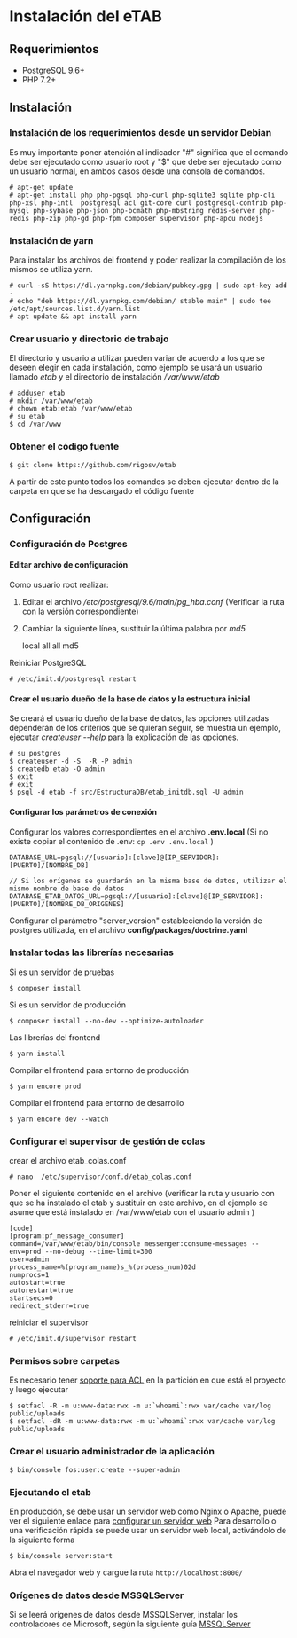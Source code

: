 # Instalación del eTAB

## Requerimientos
* PostgreSQL 9.6+
* PHP 7.2+



## Instalación
### Instalación de los requerimientos desde un servidor Debian 
Es muy importante poner atención al indicador "#" significa que el comando 
debe ser ejecutado como usuario root y "$" que debe ser ejecutado como un usuario normal, 
en ambos casos desde una consola de comandos.

    # apt-get update
    # apt-get install php php-pgsql php-curl php-sqlite3 sqlite php-cli php-xsl php-intl  postgresql acl git-core curl postgresql-contrib php-mysql php-sybase php-json php-bcmath php-mbstring redis-server php-redis php-zip php-gd php-fpm composer supervisor php-apcu nodejs

### Instalación de yarn
Para instalar los archivos del frontend y poder realizar la compilación de los mismos se utiliza yarn.

    # curl -sS https://dl.yarnpkg.com/debian/pubkey.gpg | sudo apt-key add -
    # echo "deb https://dl.yarnpkg.com/debian/ stable main" | sudo tee /etc/apt/sources.list.d/yarn.list
    # apt update && apt install yarn


### Crear usuario y directorio de trabajo
El directorio y usuario a utilizar pueden variar de acuerdo a los que se deseen elegir en cada instalación, 
como ejemplo se usará un usuario llamado *etab* y el directorio de instalación */var/www/etab*

    # adduser etab
    # mkdir /var/www/etab
    # chown etab:etab /var/www/etab
    # su etab
    $ cd /var/www


### Obtener el código fuente

    $ git clone https://github.com/rigosv/etab


A partir de este punto todos los comandos se deben ejecutar dentro de la carpeta en que se ha descargado 
el código fuente


## Configuración

### Configuración de Postgres

#### Editar archivo de configuración
Como usuario root realizar:

1. Editar el archivo */etc/postgresql/9.6/main/pg_hba.conf* (Verificar la ruta con la versión correspondiente) 
2. Cambiar la siguiente línea, sustituir la última palabra por *md5* 

    local   all             all                       md5


Reiniciar PostgreSQL

    # /etc/init.d/postgresql restart

#### Crear el usuario dueño de la base de datos y la estructura inicial

Se creará el usuario dueño de la base de datos, las opciones utilizadas dependerán de 
los criterios que se quieran seguir, se muestra un ejemplo, ejecutar *createuser --help* 
para la explicación de las opciones.

    # su postgres
    $ createuser -d -S  -R -P admin
    $ createdb etab -O admin
    $ exit
    # exit
    $ psql -d etab -f src/EstructuraDB/etab_initdb.sql -U admin


#### Configurar los parámetros de conexión

Configurar los valores correspondientes en el archivo **.env.local** 
(Si no existe copiar el contenido de .env: `cp .env .env.local` )


    DATABASE_URL=pgsql://[usuario]:[clave]@[IP_SERVIDOR]:[PUERTO]/[NOMBRE_DB]
        
    // Si los orígenes se guardarán en la misma base de datos, utilizar el mismo nombre de base de datos 
    DATABASE_ETAB_DATOS_URL=pgsql://[usuario]:[clave]@[IP_SERVIDOR]:[PUERTO]/[NOMBRE_DB_ORIGENES]


Configurar el parámetro "server_version" estableciendo la versión de postgres utilizada, en el archivo 
**config/packages/doctrine.yaml**


### Instalar todas las librerías necesarias

Si es un servidor de pruebas

    $ composer install


Si es un servidor de producción

    $ composer install --no-dev --optimize-autoloader

Las librerías del frontend

    $ yarn install

Compilar el frontend para entorno de producción

    $ yarn encore prod

Compilar el frontend para entorno de desarrollo

    $ yarn encore dev --watch



### Configurar el supervisor de gestión de colas
crear el archivo etab_colas.conf


    # nano  /etc/supervisor/conf.d/etab_colas.conf

Poner el siguiente contenido en el archivo (verificar la ruta y usuario con que se ha instalado el etab y 
sustituir en este archivo, en el ejemplo se asume que está instalado en /var/www/etab con el usuario admin )

    [code]
    [program:pf_message_consumer]
    command=/var/www/etab/bin/console messenger:consume-messages --env=prod --no-debug --time-limit=300
    user=admin
    process_name=%(program_name)s_%(process_num)02d
    numprocs=1
    autostart=true
    autorestart=true
    startsecs=0
    redirect_stderr=true


reiniciar el supervisor

    # /etc/init.d/supervisor restart


### Permisos sobre carpetas
Es necesario tener [soporte para ACL](https://help.ubuntu.com/community/FilePermissionsACLs) en la 
partición en que está el proyecto y luego ejecutar

    $ setfacl -R -m u:www-data:rwx -m u:`whoami`:rwx var/cache var/log public/uploads
    $ setfacl -dR -m u:www-data:rwx -m u:`whoami`:rwx var/cache var/log public/uploads


### Crear el usuario administrador de la aplicación

    $ bin/console fos:user:create --super-admin


### Ejecutando el etab
En producción, se debe usar un servidor web como Nginx o Apache, puede ver el siguiente enlace para 
[configurar un servidor web](https://symfony.com/doc/current/setup/web_server_configuration.html)
Para desarrollo o una verificación rápida se puede usar un servidor web local, activándolo de la siguiente forma

    $ bin/console server:start

Abra el navegador web y cargue la ruta `http://localhost:8000/`

### Orígenes de datos desde MSSQLServer
Si se leerá orígenes de datos desde MSSQLServer, instalar los controladores de Microsoft, según la siguiente guía
[MSSQLServer](https://docs.microsoft.com/en-us/sql/connect/php/installation-tutorial-linux-mac?view=sql-server-2017)
